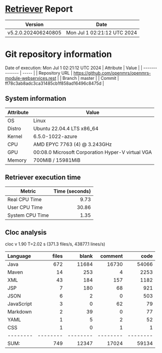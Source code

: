 # [Retriever](https://github.com/PalladioSimulator/Palladio-ReverseEngineering-Retriever) Report
| Version | Date |
| ------- | ---- |
| v5.2.0.202406240805 | Mon Jul  1 02:21:12 UTC 2024 |

# Git repository information
Date of execution: Mon Jul  1 02:21:12 UTC 2024
|    Attribute   | Value |
| -------------- | ----- |
| Repository URL | https://github.com/openmrs/openmrs-module-webservices.rest |
| Branch         | master |
| Commit         | ff78c3ab8adc3ca31485cb1f858ad16496c8475d |


## System information
| Attribute | Value |
| --------- | ----- |
| OS | Linux  |
| Distro | Ubuntu 22.04.4 LTS x86_64  |
| Kernel | 6.5.0-1022-azure  |
| CPU | AMD EPYC 7763 (4) @ 3.243GHz  |
| GPU | 00:08.0 Microsoft Corporation Hyper-V virtual VGA  |
| Memory | 700MiB / 15981MiB  |

## Retriever execution time
| Metric | Time (seconds) |
| --- | ---: |
| Real CPU Time | 9.73 |
| User CPU Time | 30.86 |
| System CPU Time | 1.35 |
<!--
Explainations:
- __Real CPU Time__: actual time the command has run (can be less than total time spent in user and system mode for multi-threaded processes)
- __User CPU Time__: time the command has spent running in user mode
- __System CPU Time__: time the command has spent running in system or kernel mode
-->

## Cloc analysis
cloc v 1.90  T=2.02 s (371.3 files/s, 43877.1 lines/s)

Language|files|blank|comment|code
:-------|-------:|-------:|-------:|-------:
Java|672|11684|16730|54066
Maven|14|253|4|2253
XML|43|184|157|1182
JSP|7|180|68|921
JSON|6|2|0|503
JavaScript|3|0|62|79
Markdown|2|39|0|77
YAML|1|5|2|52
CSS|1|0|1|1
--------|--------|--------|--------|--------
SUM:|749|12347|17024|59134
